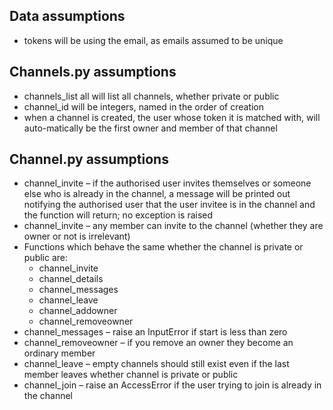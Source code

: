 ﻿## Data assumptions
*  tokens will be using the email, as emails assumed to be unique

## Channels.py assumptions
* channels_list all will list all channels, whether private or public
* channel_id will be integers, named in the order of creation
* when a channel is created, the user whose token it is matched with, will auto-matically be the first owner and member of that channel

## Channel.py assumptions
* channel_invite – if the authorised user invites themselves or someone else
    who is already in the channel, a message will be printed out notifying the
    authorised user that the user invitee is in the channel and the function 
    will return; no exception is raised
* channel_invite – any member can invite to the channel (whether they are owner or not is irrelevant) 
* Functions which behave the same whether the channel is private or public are:
    - channel_invite
    - channel_details
    - channel_messages
    - channel_leave
    - channel_addowner
    - channel_removeowner
* channel_messages – raise an InputError if start is less than zero
* channel_removeowner – if you remove an owner they become an ordinary member
* channel_leave – empty channels should still exist even if the last member leaves whether channel is private or public
* channel_join – raise an AccessError if the user trying to join is already in the channel 

